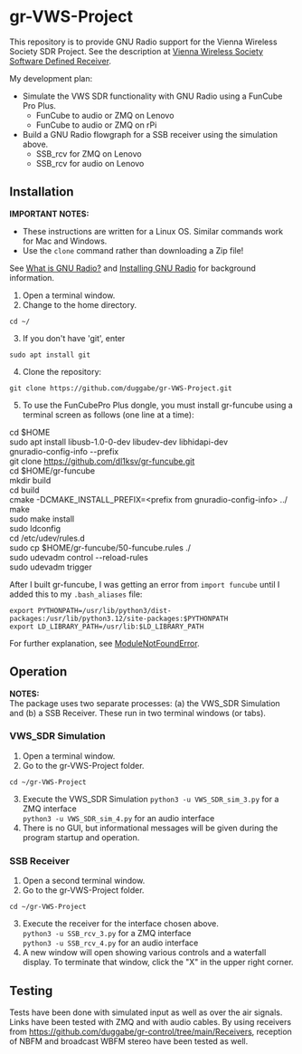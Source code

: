 # gr-VWS-Project

This repository is to provide GNU Radio support for the Vienna Wireless Society SDR Project. See the description at [Vienna Wireless Society Software Defined Receiver](https://github.com/KI3P/VWS-SDR/?tab=readme-ov-file#vienna-wireless-society-software-defined-receiver-vws-sdr).

My development plan:
* Simulate the VWS SDR functionality with GNU Radio using a FunCube Pro Plus.
  - FunCube to audio or ZMQ on Lenovo
  - FunCube to audio or ZMQ on rPi
* Build a GNU Radio flowgraph for a SSB receiver using the simulation above.
  - SSB_rcv for ZMQ on Lenovo
  - SSB_rcv for audio on Lenovo

## Installation
**IMPORTANT NOTES:**

* These instructions are written for a Linux OS. Similar commands work for Mac and Windows.
* Use the `clone` command rather than downloading a Zip file!

See [What is GNU Radio?](https://wiki.gnuradio.org/index.php/What_is_GNU_Radio%3F) and [Installing GNU Radio](https://wiki.gnuradio.org/index.php/InstallingGR) for background information.

1. Open a terminal window.
2. Change to the home directory.  
```
cd ~/  
```
3. If you don't have 'git', enter  
```
sudo apt install git  
```
4. Clone the repository:  
```
git clone https://github.com/duggabe/gr-VWS-Project.git
```
5. To use the FunCubePro Plus dongle, you must install gr-funcube using a terminal screen as follows (one line at a time):  

  cd $HOME  
  sudo apt install libusb-1.0-0-dev libudev-dev libhidapi-dev  
  gnuradio-config-info --prefix  
  git clone https://github.com/dl1ksv/gr-funcube.git  
  cd $HOME/gr-funcube  
  mkdir build  
  cd build  
  cmake -DCMAKE_INSTALL_PREFIX=\<prefix from gnuradio-config-info\> ../  
  make  
  sudo make install  
  sudo ldconfig  
  cd /etc/udev/rules.d  
  sudo cp $HOME/gr-funcube/50-funcube.rules ./  
  sudo udevadm control --reload-rules  
  sudo udevadm trigger  

After I built gr-funcube, I was getting an error from `import funcube` until I added this to my `.bash_aliases` file:
```
export PYTHONPATH=/usr/lib/python3/dist-packages:/usr/lib/python3.12/site-packages:$PYTHONPATH
export LD_LIBRARY_PATH=/usr/lib:$LD_LIBRARY_PATH
```

For further explanation, see [ModuleNotFoundError](https://wiki.gnuradio.org/index.php/ModuleNotFoundError).

## Operation
**NOTES:**  
The package uses two separate processes: (a) the VWS_SDR Simulation and (b) a SSB Receiver. These run in two terminal windows (or tabs).

### VWS_SDR Simulation

1. Open a terminal window.
2. Go to the gr-VWS-Project folder.  
```
cd ~/gr-VWS-Project
```
3. Execute the VWS_SDR Simulation
    `python3 -u VWS_SDR_sim_3.py`    for a ZMQ interface  
    `python3 -u VWS_SDR_sim_4.py`    for an audio interface  
4. There is no GUI, but informational messages will be given during the program startup and operation.

### SSB Receiver

1. Open a second terminal window.
2. Go to the gr-VWS-Project folder.  
```
cd ~/gr-VWS-Project
```
3. Execute the receiver for the interface chosen above.  
    `python3 -u SSB_rcv_3.py`    for a ZMQ interface  
    `python3 -u SSB_rcv_4.py`    for an audio interface  
4. A new window will open showing various controls and a waterfall display. To terminate that window, click the "X" in the upper right corner.

## Testing

Tests have been done with simulated input as well as over the air signals. Links have been tested with ZMQ and with audio cables. By using receivers from https://github.com/duggabe/gr-control/tree/main/Receivers, reception of NBFM and broadcast WBFM stereo have been tested as well.




